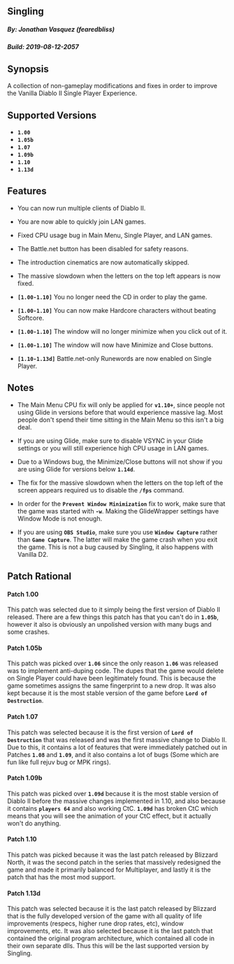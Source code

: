 ## Singling
##### By: Jonathan Vasquez (fearedbliss)
##### Build: 2019-08-12-2057

## Synopsis

A collection of non-gameplay modifications and fixes in
order to improve the Vanilla Diablo II Single Player Experience.

## Supported Versions

- **`1.00`**
- **`1.05b`**
- **`1.07`**
- **`1.09b`**
- **`1.10`**
- **`1.13d`**

## Features

- You can now run multiple clients of Diablo II.
- You are now able to quickly join LAN games.
- Fixed CPU usage bug in Main Menu, Single Player, and LAN games.
- The Battle.net button has been disabled for safety reasons.
- The introduction cinematics are now automatically skipped.
- The massive slowdown when the letters on the top left appears is now fixed.

- **`[1.00-1.10]`** You no longer need the CD in order to play the game.
- **`[1.00-1.10]`** You can now make Hardcore characters without beating Softcore.
- **`[1.00-1.10]`** The window will no longer minimize when you click out of it.
- **`[1.00-1.10]`** The window will now have Minimize and Close buttons.

- **`[1.10-1.13d]`** Battle.net-only Runewords are now enabled on Single Player.

## Notes

- The Main Menu CPU fix will only be applied for **`v1.10+`**, since people not
  using Glide in versions before that would experience massive lag. Most people
  don't spend their time sitting in the Main Menu so this isn't a big deal.

- If you are using Glide, make sure to disable VSYNC in your Glide settings
  or you will still experience high CPU usage in LAN games.

- Due to a Windows bug, the Minimize/Close buttons will not show if you are
  using Glide for versions below **`1.14d`**.
  
- The fix for the massive slowdown when the letters on the top left of the screen appears
  required us to disable the **`/fps`** command.
  
- In order for the **`Prevent Window Minimization`** fix to work, make sure that the game
  was started with **`-w`**. Making the GlideWrapper settings have Window Mode is not enough.

- If you are using **`OBS Studio`**, make sure you use **`Window Capture`** rather than **`Game Capture`**.
  The latter will make the game crash when you exit the game. This is not a bug caused by Singling,
  it also happens with Vanilla D2.

## Patch Rational

#### Patch 1.00

This patch was selected due to it simply being the first version of Diablo II released.
There are a few things this patch has that you can't do in **`1.05b`**, however it also
is obviously an unpolished version with many bugs and some crashes.

#### Patch 1.05b

This patch was picked over **`1.06`** since the only reason **`1.06`** was released
was to implement anti-duping code. The dupes that the game would delete on Single Player
could have been legitimately found. This is because the game sometimes assigns the same
fingerprint to a new drop. It was also kept because it is the most stable version of the game
before **`Lord of Destruction`**.

#### Patch 1.07

This patch was selected because it is the first version of **`Lord of Destruction`**
that was released and was the first massive change to Diablo II. Due to this, it contains
a lot of features that were immediately patched out in Patches **`1.08`** and **`1.09`**,
and it also contains a lot of bugs (Some which are fun like full rejuv bug or MPK rings).

#### Patch 1.09b

This patch was picked over **`1.09d`** because it is the most stable version of Diablo II
before the massive changes implemented in 1.10, and also because it contains **`players 64`**
and also working CtC. **`1.09d`** has broken CtC which means that you will see the animation
of your CtC effect, but it actually won't do anything.

#### Patch 1.10

This patch was picked because it was the last patch released by Blizzard North,
it was the second patch in the series that massively redesigned the game and made
it primarily balanced for Multiplayer, and lastly it is the patch that has the
most mod support.

#### Patch 1.13d

This patch was selected because it is the last patch released by Blizzard
that is the fully developed version of the game with all quality of life
improvements (respecs, higher rune drop rates, etc), window improvements, etc.
It was also selected because it is the last patch that contained the original
program architecture, which contained all code in their own separate dlls.
Thus this will be the last supported version by Singling.

